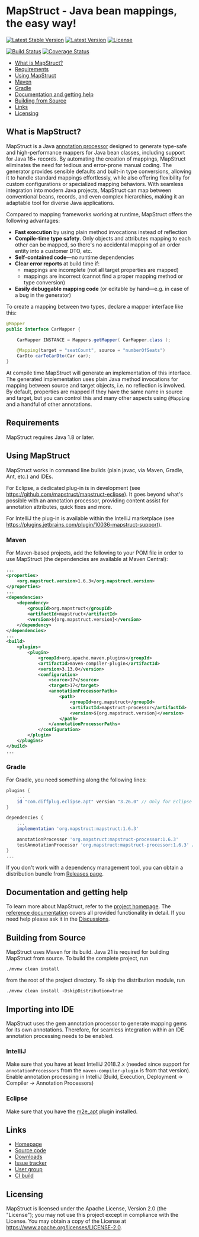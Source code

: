 # MapStruct - Java bean mappings, the easy way!

[![Latest Stable Version](https://img.shields.io/badge/Latest%20Stable%20Version-1.6.3-blue.svg)](https://central.sonatype.com/search?q=g:org.mapstruct%20v:1.6.3)
[![Latest Version](https://img.shields.io/maven-central/v/org.mapstruct/mapstruct-processor.svg?maxAge=3600&label=Latest%20Release)](https://central.sonatype.com/search?q=g:org.mapstruct)
[![License](https://img.shields.io/badge/License-Apache%202.0-yellowgreen.svg)](https://github.com/mapstruct/mapstruct/blob/main/LICENSE.txt)

[![Build Status](https://github.com/mapstruct/mapstruct/workflows/CI/badge.svg?branch=main)](https://github.com/mapstruct/mapstruct/actions?query=branch%3Amain+workflow%3ACI)
[![Coverage Status](https://img.shields.io/codecov/c/github/mapstruct/mapstruct.svg)](https://codecov.io/gh/mapstruct/mapstruct/tree/main)

* [What is MapStruct?](#what-is-mapstruct)
* [Requirements](#requirements)
* [Using MapStruct](#using-mapstruct)
 * [Maven](#maven)
 * [Gradle](#gradle)
* [Documentation and getting help](#documentation-and-getting-help)
* [Building from Source](#building-from-source)
* [Links](#links)
* [Licensing](#licensing)

## What is MapStruct?

MapStruct is a Java [annotation processor](https://docs.oracle.com/en/java/javase/21/docs/specs/man/javac.html#annotation-processing) designed to generate type-safe and high-performance mappers for Java bean classes, including support for Java 16+ records.
By automating the creation of mappings, MapStruct eliminates the need for tedious and error-prone manual coding. 
The generator provides sensible defaults and built-in type conversions, allowing it to handle standard mappings effortlessly, while also offering flexibility for custom configurations or specialized mapping behaviors.
With seamless integration into modern Java projects, MapStruct can map between conventional beans, records, and even complex hierarchies, making it an adaptable tool for diverse Java applications.

Compared to mapping frameworks working at runtime, MapStruct offers the following advantages:

* **Fast execution** by using plain method invocations instead of reflection
* **Compile-time type safety**. Only objects and attributes mapping to each other can be mapped, so there's no accidental mapping of an order entity into a customer DTO, etc.
* **Self-contained code**—no runtime dependencies
* **Clear error reports** at build time if:
  * mappings are incomplete (not all target properties are mapped)
  * mappings are incorrect (cannot find a proper mapping method or type conversion)
* **Easily debuggable mapping code** (or editable by hand—e.g. in case of a bug in the generator)

To create a mapping between two types, declare a mapper interface like this:

```java
@Mapper
public interface CarMapper {

    CarMapper INSTANCE = Mappers.getMapper( CarMapper.class );

    @Mapping(target = "seatCount", source = "numberOfSeats")
    CarDto carToCarDto(Car car);
}
```

At compile time MapStruct will generate an implementation of this interface. The generated implementation uses plain Java method invocations for mapping between source and target objects, i.e. no reflection is involved. By default, properties are mapped if they have the same name in source and target, but you can control this and many other aspects using `@Mapping` and a handful of other annotations.

## Requirements

MapStruct requires Java 1.8 or later.

## Using MapStruct

MapStruct works in command line builds (plain javac, via Maven, Gradle, Ant, etc.) and IDEs.

For Eclipse, a dedicated plug-in is in development (see https://github.com/mapstruct/mapstruct-eclipse). It goes beyond what's possible with an annotation processor, providing content assist for annotation attributes, quick fixes and more.

For IntelliJ the plug-in is available within the IntelliJ marketplace (see https://plugins.jetbrains.com/plugin/10036-mapstruct-support).

### Maven

For Maven-based projects, add the following to your POM file in order to use MapStruct (the dependencies are available at Maven Central):

```xml
...
<properties>
    <org.mapstruct.version>1.6.3</org.mapstruct.version>
</properties>
...
<dependencies>
    <dependency>
        <groupId>org.mapstruct</groupId>
        <artifactId>mapstruct</artifactId>
        <version>${org.mapstruct.version}</version>
    </dependency>
</dependencies>
...
<build>
    <plugins>
        <plugin>
            <groupId>org.apache.maven.plugins</groupId>
            <artifactId>maven-compiler-plugin</artifactId>
            <version>3.13.0</version>
            <configuration>
                <source>17</source>
                <target>17</target>
                <annotationProcessorPaths>
                    <path>
                        <groupId>org.mapstruct</groupId>
                        <artifactId>mapstruct-processor</artifactId>
                        <version>${org.mapstruct.version}</version>
                    </path>
                </annotationProcessorPaths>
            </configuration>
        </plugin>
    </plugins>
</build>
...
```

### Gradle

For Gradle, you need something along the following lines:

```groovy
plugins {
    ...
    id "com.diffplug.eclipse.apt" version "3.26.0" // Only for Eclipse
}

dependencies {
    ...
    implementation 'org.mapstruct:mapstruct:1.6.3'

    annotationProcessor 'org.mapstruct:mapstruct-processor:1.6.3'
    testAnnotationProcessor 'org.mapstruct:mapstruct-processor:1.6.3' // if you are using mapstruct in test code
}
...
```

If you don't work with a dependency management tool, you can obtain a distribution bundle from [Releases page](https://github.com/mapstruct/mapstruct/releases).

## Documentation and getting help

To learn more about MapStruct, refer to the [project homepage](https://mapstruct.org). The [reference documentation](https://mapstruct.org/documentation/reference-guide/) covers all provided functionality in detail. If you need help please ask it in the [Discussions](https://github.com/mapstruct/mapstruct/discussions).

## Building from Source

MapStruct uses Maven for its build. Java 21 is required for building MapStruct from source.
To build the complete project, run

    ./mvnw clean install

from the root of the project directory. To skip the distribution module, run 

    ./mvnw clean install -DskipDistribution=true
    
## Importing into IDE

MapStruct uses the gem annotation processor to generate mapping gems for its own annotations.
Therefore, for seamless integration within an IDE annotation processing needs to be enabled.

### IntelliJ 

Make sure that you have at least IntelliJ 2018.2.x (needed since support for `annotationProcessors` from the `maven-compiler-plugin` is from that version).
Enable annotation processing in IntelliJ (Build, Execution, Deployment -> Compiler -> Annotation Processors)

### Eclipse

Make sure that you have the [m2e_apt](https://marketplace.eclipse.org/content/m2e-apt) plugin installed.

## Links

* [Homepage](https://mapstruct.org)
* [Source code](https://github.com/mapstruct/mapstruct/)
* [Downloads](https://github.com/mapstruct/mapstruct/releases)
* [Issue tracker](https://github.com/mapstruct/mapstruct/issues)
* [User group](https://groups.google.com/forum/?hl=en#!forum/mapstruct-users)
* [CI build](https://github.com/mapstruct/mapstruct/actions/)

## Licensing

MapStruct is licensed under the Apache License, Version 2.0 (the "License"); you may not use this project except in compliance with the License. You may obtain a copy of the License at https://www.apache.org/licenses/LICENSE-2.0.
